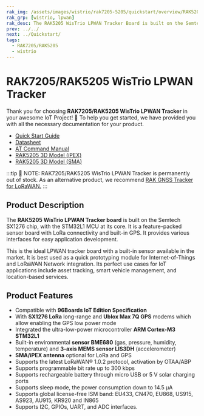 ```yaml
---
rak_img: /assets/images/wistrio/rak7205-5205/quickstart/overview/RAK5205_home.png
rak_grp: [wistrio, lpwan]
rak_desc: The RAK5205 WisTrio LPWAN Tracker Board is built on the Semtech SX1276 chip, with the STM32L1 MCU at its core. It is a feature-packed sensor board with LoRa connectivity and built-in GPS that provides various interfaces for easy application development. This module is perfect for applications such as asset tracking, smart vehicle management, and location-based services.
prev: ../../
next: ../Quickstart/
tags:
  - RAK7205/RAK5205
  - wistrio
---
```


# RAK7205/RAK5205 WisTrio LPWAN Tracker
Thank you for choosing **RAK7205/RAK5205 WisTrio LPWAN Tracker** in your awesome IoT Project! 🎉 To help you get started, we have provided you with all the necessary documentation for your product.

* [Quick Start Guide](../Quickstart/)
* [Datasheet](../Datasheet/)
* [AT Command Manual](../AT-Command-Manual/)
* [RAK5205 3D Model (iPEX)](https://downloads.rakwireless.com/3D_File/WisTrio/PWB-RAK5205-IPEX.stp)
* [RAK5205 3D Model (SMA)](https://downloads.rakwireless.com/3D_File/WisTrio/PWB-RAK5205-SMA.stp)

:::tip 📝 NOTE:
RAK7205/RAK5205 WisTrio LPWAN Tracker is permanently out of stock. 
As an alternative product, we recommend [RAK GNSS Tracker for LoRaWAN.](https://store.rakwireless.com/products/rak10700-gnss-tracker-for-lorawan?variant=41363533070534)
:::
## Product Description

The **RAK5205 WisTrio LPWAN Tracker board** is built on the Semtech SX1276 chip, with the STM32L1 MCU at its core. It is a feature-packed sensor board with LoRa connectivity and built-in GPS. It provides various interfaces for easy application development.

This is the ideal LPWAN tracker board with a built-in sensor available in the market. It is best used as a quick prototyping module for Internet-of-Things and LoRaWAN Network integration. Its perfect use cases for IoT applications include asset tracking, smart vehicle management, and location-based services.
## Product Features

- Compatible with **96Boards IoT Edition Specification**
- With **SX1276 LoRa** long-range and **Ublox Max 7Q GPS** modems which allow enabling the GPS low power mode
- Integrated the ultra-low-power microcontroller **ARM Cortex-M3 STM32L1**
- Built-in environmental **sensor BME680** (gas, pressure, humidity, temperature) and **3-axis MEMS sensor LIS3DH** (accelerometer)
- **SMA/iPEX antenna** optional for LoRa and GPS
- Supports the latest LoRaWAN® 1.0.2 protocol, activation by OTAA/ABP
- Supports programmable bit rate up to 300&nbsp;kbps
- Supports rechargeable battery through micro USB or 5&nbsp;V solar charging ports
- Supports sleep mode, the power consumption down to 14.5&nbsp;μA
- Supports global license-free ISM band: EU433, CN470, EU868, US915, AS923, AU915, KR920 and IN865
- Supports I2C, GPIOs, UART, and ADC interfaces.


